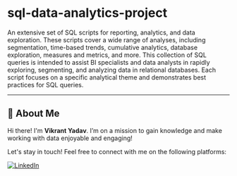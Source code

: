 # sql-data-analytics-project
An extensive set of SQL scripts for reporting, analytics, and data exploration. These scripts cover a wide range of analyses, including segmentation, time-based trends, cumulative analytics, database exploration, measures and metrics, and more. This collection of SQL queries is intended to assist BI specialists and data analysts in rapidly exploring, segmenting, and analyzing data in relational databases. Each script focuses on a specific analytical theme and demonstrates best practices for SQL queries.

---

## 🌟 About Me

Hi there! I'm **Vikrant Yadav**. I’m on a mission to gain knowledge and make working with data enjoyable and engaging!

Let's stay in touch! Feel free to connect with me on the following platforms:

[![LinkedIn](https://img.shields.io/badge/LinkedIn-0077B5?style=for-the-badge&logo=linkedin&logoColor=white)](www.linkedin.com/in/vikrant-ydata)
